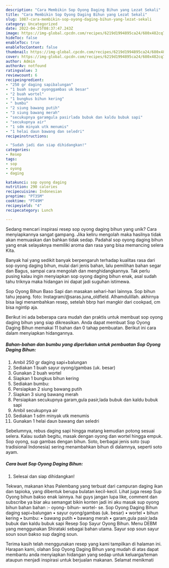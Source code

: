 ```yaml
---
description: "Cara Membikin Sop Oyong Daging Bihun yang Lezat Sekali"
title: "Cara Membikin Sop Oyong Daging Bihun yang Lezat Sekali"
slug: 1087-cara-membikin-sop-oyong-daging-bihun-yang-lezat-sekali
category: Uncategorized
date: 2022-04-25T08:37:47.243Z
image: https://img-global.cpcdn.com/recipes/6219d1994895ca24/680x482cq70/sop-oyong-daging-bihun-foto-resep-utama.jpg
hideToc: false
enableToc: true
enableTocContent: false
thumbnail: https://img-global.cpcdn.com/recipes/6219d1994895ca24/680x482cq70/sop-oyong-daging-bihun-foto-resep-utama.jpg
cover: https://img-global.cpcdn.com/recipes/6219d1994895ca24/680x482cq70/sop-oyong-daging-bihun-foto-resep-utama.jpg
author: Admin
authorAv: notfound
ratingvalue: 3
reviewcount: 6
recipeingredient:
- "250 gr daging sapibalungan"
- "1 buah sayur oyonggambas uk besar"
- "2 buah wortel"
- "1 bungkus bihun kering"
- " bumbu"
- "2 siung bawang putih"
- "3 siung bawang merah"
- "secukupnya garamgula pasirlada bubuk dan kaldu bubuk sapi"
- "secukupnya air"
- "1 sdm minyak utk menumis"
- "1 helai daun bawang dan seledri"
recipeinstructions:

- "Sudah jadi dan siap dihidangkan!"
categories:
- Resep
tags:
- sop
- oyong
- daging

katakunci: sop oyong daging 
nutrition: 290 calories
recipecuisine: Indonesian
preptime: "PT35M"
cooktime: "PT49M"
recipeyield: "4"
recipecategory: Lunch

---
```





Sedang mencari inspirasi resep sop oyong daging bihun yang unik? Cara menyiapkannya sangat gampang. Jika keliru mengolah maka hasilnya tidak akan memuaskan dan bahkan tidak sedap. Padahal sop oyong daging bihun yang enak selayaknya memiliki aroma dan rasa yang bisa memancing selera Kita.





Banyak hal yang sedikit banyak berpengaruh terhadap kualitas rasa dari sop oyong daging bihun, mulai dari jenis bahan, lalu pemilihan bahan segar dan Bagus, sampai cara mengolah dan menghidangkannya. Tak perlu pusing kalau ingin menyiapkan sop oyong daging bihun enak,      asal sudah tahu triknya maka hidangan ini dapat jadi suguhan istimewa.














Sop Oyong Bihun Baso Sapi dan masakan sehari-hari lainnya. Sop bihun tahu jepang. foto: Instagram/@saras.juna_oldfield. Alhamdulillah. akhirnya bisa lagi menambahkan resep, setelah bbrp hari mangkir dari cookpad, cm bisa ngintip aja.






Berikut ini ada beberapa cara mudah dan praktis untuk membuat sop oyong daging bihun yang siap dikreasikan. Anda dapat membuat Sop Oyong Daging Bihun memakai 11 bahan dan 0 tahap pembuatan. Berikut ini cara dalam menyiapkan hidangannya.

<!--inarticleads1-->

##### Bahan-bahan dan bumbu yang diperlukan untuk pembuatan Sop Oyong Daging Bihun:

1. Ambil 250 gr daging sapi+balungan
1. Sediakan 1 buah sayur oyong/gambas (uk. besar)
1. Gunakan 2 buah wortel
1. Siapkan 1 bungkus bihun kering
1. Sediakan  bumbu:
1. Persiapkan 2 siung bawang putih
1. Siapkan 3 siung bawang merah
1. Persiapkan secukupnya garam,gula pasir,lada bubuk dan kaldu bubuk sapi
1. Ambil secukupnya air
1. Sediakan 1 sdm minyak utk menumis
1. Gunakan 1 helai daun bawang dan seledri


Sebelumnya, rebus daging sapi hingga matang kemudian potong sesuai selera. Kalau sudah begitu, masak dengan oyong dan wortel hingga empuk. Sop oyong, sup gambas dengan bihun. Soto, berbagai jenis soto (sup tradisional Indonesia) sering menambahkan bihun di dalamnya, seperti soto ayam. 

<!--inarticleads2-->

##### Cara buat Sop Oyong Daging Bihun:


1. Selesai dan siap dihidangkan!

Tekwan, makanan khas Palembang yang terbuat dari campuran daging ikan dan tapioka, yang dibentuk berupa bulatan kecil-kecil. Lihat juga resep Sup Oyong bihun bakso enak lainnya. hai guys jangan lupa like, comment dan subscribe ya biar aku semangat bikin konten jadi ini aku masak sup oyong bihun bahan bahan :- oyong- bihun- wortel- se. Sop Oyong Daging Bihun daging sapi+balungan • sayur oyong/gambas (uk. besar) • wortel • bihun kering • bumbu: • bawang putih • bawang merah • garam,gula pasir,lada bubuk dan kaldu bubuk sapi Resep Sop Sayur Oyong Bihun. Menu DEBM yang menggunakan Shirataki sebagai bahan utama. Sayur sop soun sayur soun soun bakso sup daging soun. 

Terima kasih telah menggunakan resep yang kami tampilkan di halaman ini. Harapan kami, olahan Sop Oyong Daging Bihun yang mudah di atas dapat membantu anda menyiapkan hidangan yang sedap untuk keluarga/teman ataupun menjadi inspirasi untuk berjualan makanan. Selamat menikmati
